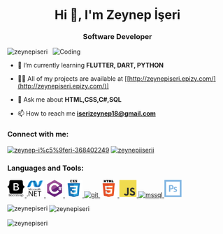 <h1 align="center">Hi 👋, I'm Zeynep İşeri</h1>
<h3 align="center">Software Developer</h3>

<img align="right" alt="Coding" width="400" src="https://cdn.dribbble.com/users/330915/screenshots/3587000/media/cf9c914d04e017ab821bab2ee0bb87cb.gif"></img>

<p align="left"> <img src="https://komarev.com/ghpvc/?username=zeynepiseri&label=Profile%20views&color=0e75b6&style=flat" alt="zeynepiseri" /> </p>

- 🌱 I’m currently learning **FLUTTER, DART, PYTHON**

- 👨‍💻 All of my projects are available at [[http://zeynepiseri.epizy.com/](http://zeynepiseri.epizy.com/)]

- 💬 Ask me about **HTML,CSS,C#,SQL**

- 📫 How to reach me **iserizeynep18@gmail.com**

<h3 align="left">Connect with me:</h3>
<p align="left">
<a href="https://linkedin.com/in/zeynep-i%c5%9feri-368402249" target="blank"><img align="center" src="https://raw.githubusercontent.com/rahuldkjain/github-profile-readme-generator/master/src/images/icons/Social/linked-in-alt.svg" alt="zeynep-i%c5%9feri-368402249" height="30" width="40" /></a>
<a href="https://instagram.com/zeynepiiserii" target="blank"><img align="center" src="https://raw.githubusercontent.com/rahuldkjain/github-profile-readme-generator/master/src/images/icons/Social/instagram.svg" alt="zeynepiiserii" height="30" width="40" /></a>
</p>

<h3 align="left">Languages and Tools:</h3>
<p align="left"> <a href="https://getbootstrap.com" target="_blank" rel="noreferrer"> <img src="https://raw.githubusercontent.com/devicons/devicon/master/icons/bootstrap/bootstrap-plain-wordmark.svg" alt="bootstrap" width="40" height="40"/> </a>  <a href="https://dotnet.microsoft.com/" target="_blank" rel="noreferrer"> <img src="https://raw.githubusercontent.com/devicons/devicon/master/icons/dot-net/dot-net-original-wordmark.svg" alt="dotnet" width="40" height="40"/> <a href="https://www.w3schools.com/cs/" target="_blank" rel="noreferrer"> <img src="https://raw.githubusercontent.com/devicons/devicon/master/icons/csharp/csharp-original.svg" alt="csharp" width="40" height="40"/> </a> <a href="https://www.w3schools.com/css/" target="_blank" rel="noreferrer"> <img src="https://raw.githubusercontent.com/devicons/devicon/master/icons/css3/css3-original-wordmark.svg" alt="css3" width="40" height="40"/> </a> <a href="https://git-scm.com/" target="_blank" rel="noreferrer"> <img src="https://www.vectorlogo.zone/logos/git-scm/git-scm-icon.svg" alt="git" width="40" height="40"/> </a> <a href="https://www.w3.org/html/" target="_blank" rel="noreferrer"> <img src="https://raw.githubusercontent.com/devicons/devicon/master/icons/html5/html5-original-wordmark.svg" alt="html5" width="40" height="40"/> </a> <a href="https://developer.mozilla.org/en-US/docs/Web/JavaScript" target="_blank" rel="noreferrer"> <img src="https://raw.githubusercontent.com/devicons/devicon/master/icons/javascript/javascript-original.svg" alt="javascript" width="40" height="40"/> </a> <a href="https://www.microsoft.com/en-us/sql-server" target="_blank" rel="noreferrer"> <img src="https://www.svgrepo.com/show/303229/microsoft-sql-server-logo.svg" alt="mssql" width="40" height="40"/> </a> <a href="https://www.photoshop.com/en" target="_blank" rel="noreferrer"> <img src="https://raw.githubusercontent.com/devicons/devicon/master/icons/photoshop/photoshop-line.svg" alt="photoshop" width="40" height="40"/> </a> </p>



<p><img align="left" src="https://github-readme-stats.vercel.app/api/top-langs?username=zeynepiseri&show_icons=true&locale=en&layout=compact" alt="zeynepiseri" /></p>

<p>&nbsp;<img align="center" src="https://github-readme-stats.vercel.app/api?username=zeynepiseri&show_icons=true&locale=en" alt="zeynepiseri" /></p>

<p><img align="center" src="https://github-readme-streak-stats.herokuapp.com/?user=zeynepiseri&" alt="zeynepiseri" /></p>
